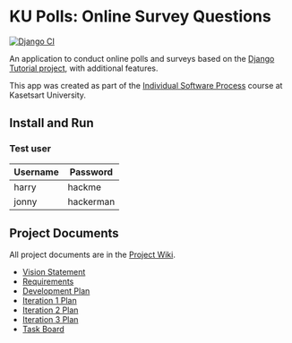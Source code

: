 # KU Polls: Online Survey Questions 
[![Django CI](https://github.com/KunKid-cmd/ku-polls/actions/workflows/django_tester.yml/badge.svg)](https://github.com/KunKid-cmd/ku-polls/actions/workflows/django_tester.yml)

An application to conduct online polls and surveys based
on the [Django Tutorial project](https://www.djangoproject.com/), with
additional features.

This app was created as part of the [Individual Software Process](
https://cpske.github.io/ISP) course at Kasetsart University.

## Install and Run
### Test user

| Username | Password  |
|----------|-----------|
| harry    | hackme    |
| jonny    | hackerman |

## Project Documents

All project documents are in the [Project Wiki](https://github.com/KunKid-cmd/ku-polls/wiki).

- [Vision Statement](https://github.com/KunKid-cmd/ku-polls/wiki/Vision-Statement)
- [Requirements](https://github.com/KunKid-cmd/ku-polls/wiki/Requirements)
- [Development Plan](https://github.com/KunKid-cmd/ku-polls/wiki/Development-Plan)
- [Iteration 1 Plan](https://github.com/KunKid-cmd/ku-polls/wiki/Iteration-1-Plan)
- [Iteration 2 Plan](https://github.com/KunKid-cmd/ku-polls/wiki/Iteration-2-Plan)
- [Iteration 3 Plan](https://github.com/KunKid-cmd/ku-polls/wiki/Iteration-3-Plan)
- [Task Board](https://github.com/users/KunKid-cmd/projects/1)


